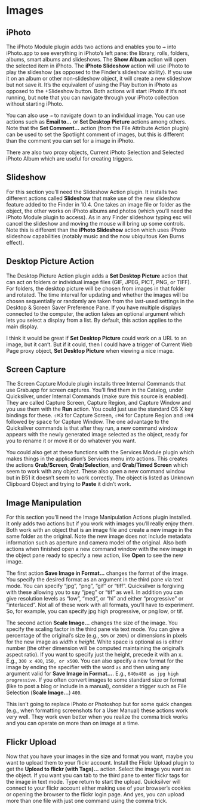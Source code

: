 # Images

## iPhoto

The iPhoto Module plugin adds two actions and enables you to <kbd>→</kbd> into iPhoto.app to see everything in iPhoto’s left pane: the library, rolls, folders, albums, smart albums and slideshows. The **Show Album** action will open the selected item in iPhoto. The **iPhoto Slideshow** action will use iPhoto to play the slideshow (as opposed to the Finder’s slideshow ability). If you use it on an album or other non-slideshow object, it will create a new slideshow but not save it. It’s the equivalent of using the Play button in iPhoto as opposed to the +Slideshow button. Both actions will start iPhoto if it’s not running, but note that you can navigate through your iPhoto collection without starting iPhoto. 

You can also use <kbd>→</kbd> to  navigate down to an individual image. You can use actions such as **Email to…** or **Set Desktop Picture** actions among others. Note that the **Set Comment…** action (from the File Attribute Action plugin) can be used to set the Spotlight comment of images, but this is different than the comment you can set for a image in iPhoto. 

There are also two proxy objects, Current iPhoto Selection and Selected iPhoto Album which are useful for creating triggers.

## Slideshow

For this section you’ll need the Slideshow Action plugin. It installs two different actions called **Slideshow** that make use of the new slideshow feature added to the Finder in 10.4. One takes an image file or folder as the object, the other works on iPhoto albums and photos (which you’ll need the iPhoto Module plugin to access). As in any Finder slideshow typing esc will cancel the slideshow and moving the mouse will bring up some controls. Note this is different than the **iPhoto Slideshow** action which uses iPhoto slideshow capabilities (notably music and the now ubiquitous Ken Burns effect). 

## Desktop Picture Action

The Desktop Picture Action plugin adds a **Set Desktop Picture** action that can act on folders or individual image files (GIF, JPEG, PICT, PNG, or TIFF). For folders, the desktop picture will be chosen from images in that folder and rotated. The time interval for updating and whether the images will be chosen sequentially or randomly are taken from the last-used settings in the Desktop & Screen Saver Preference Pane. If you have multiple displays connected to the computer, the action takes an optional argument which lets you select a display from a list. By default, this action applies to the main display. 

I think it would be great if **Set Desktop Picture** could work on a URL to an image, but it can’t. But if it could, then I could have a trigger of Current Web Page proxy object, **Set Desktop Picture** when viewing a nice image. 

## Screen Capture

The Screen Capture Module plugin installs three Internal Commands that use Grab.app for screen captures. You’ll find them in the Catalog, under Quicksilver, under Internal Commands (make sure this source is enabled).  They are called Capture Screen, Capture Region, and Capture Window and you use them with the **Run** action. You could just use the standard OS X key bindings for these. <kbd>⇧</kbd><kbd>⌘</kbd><kbd>3</kbd> for Capture Screen, <kbd>⇧</kbd><kbd>⌘</kbd><kbd>4</kbd> for Capture Region and <kbd>⇧</kbd><kbd>⌘</kbd><kbd>4</kbd> followed by <kbd>space</kbd> for Capture Window. The one advantage to the Quicksilver commands is that after they run, a new command window appears with the newly generated image selected as the object, ready for you to rename it or move it or do whatever you want.

You could also get at these functions with the Services Module plugin which makes things in the application’s Services menu into actions. This creates the actions **Grab/Screen**, **Grab/Selection**, and **Grab/Timed Screen** which seem to work with any object. These also open a new command window but in B51 it doesn’t seem to work correctly. The object is listed as Unknown Clipboard Object and trying to **Paste** it didn’t work. 

## Image Manipulation

For this section you’ll need the Image Manipulation Actions plugin installed. It only adds two actions but if you work with images you’ll really enjoy them. Both work with an object that is an image file and create a new image in the same folder as the original. Note the new image does not include metadata information such as aperture and camera model of the original. Also both actions when finished open a new command window with the new image in the object pane ready to specify a new action, like **Open** to see the new image.

The first action **Save Image in Format…** changes the format of the image. You specify the desired format as an argument in the third pane via text mode. You can specify “jpg”, “png”, “gif” or “tiff”. Quicksilver is forgiving with these allowing you to say “jpeg” or “tif” as well. In addition you can give resolution levels as “low”, “med”, or “hi” and either “progressive” or “interlaced”. Not all of these work with all formats, you’ll have to experiment. So, for example, you can specify jpg high progressive, or png low, or tif. 

The second action **Scale Image…** changes the size of the image. You specify the scaling factor in the third pane via text mode. You can give a percentage of the original’s size (e.g., `50%` or `200%`) or dimensions in pixels for the new image as *width* x *height*. White space is optional as is either number (the other dimension will be computed maintaining the original’s aspect ratio). If you want to specify just the height, precede it with an x. E.g., `300 x 400`, `150, or x500`. You can also specify a new format for the image by ending the specifier with the word `as` and then using any argument valid for **Save Image in Format…**. E.g., `640x480 as jpg high progressive`. If you often convert images to  some standard size or format (like to post a blog or include in a manual), consider a trigger such as File Selection (**Scale Image…**) `400`.

This isn’t going to replace iPhoto or Photoshop but for some quick changes (e.g., when formatting screenshots for a User Manual) these actions work very well. They work even better when you realize the comma trick works and you can operate on more than on image at a time.

## Flickr Upload

Now that you have your images in the size and format you want, maybe you want to upload them to your flickr account. Install the Flickr Upload plugin to get the **Upload to flickr (with Tags)…** action. Select the image you want as the object. If you want you can tab to the third pane to enter flickr tags for the image in text mode. Type return to start the upload. Quicksilver will connect to your flickr account either making use of your browser’s cookies or opening the browser to the flickr login page. And yes, you can upload more than one file with just one command using the comma trick.
